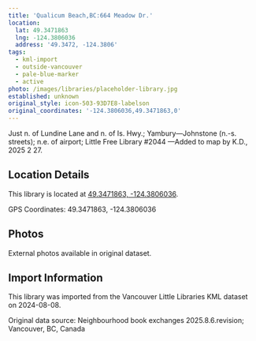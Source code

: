 ```yaml
---
title: 'Qualicum Beach,BC:664 Meadow Dr.'
location:
  lat: 49.3471863
  lng: -124.3806036
  address: '49.3472, -124.3806'
tags:
  - kml-import
  - outside-vancouver
  - pale-blue-marker
  - active
photo: /images/libraries/placeholder-library.jpg
established: unknown
original_style: icon-503-93D7E8-labelson
original_coordinates: '-124.3806036,49.3471863,0'
---
```

Just n. of Lundine Lane and n. of Is. Hwy.; Yambury—Johnstone (n.-s. streets); n.e. of airport; Little Free Library #2044
—Added to map by K.D., 2025 2 27.

## Location Details

This library is located at [49.3471863, -124.3806036](https://www.google.com/maps?q=49.3471863,-124.3806036).

GPS Coordinates: 49.3471863, -124.3806036

## Photos

External photos available in original dataset.

## Import Information

This library was imported from the Vancouver Little Libraries KML dataset on 2024-08-08.

Original data source: Neighbourhood book exchanges 2025.8.6.revision; Vancouver, BC, Canada
